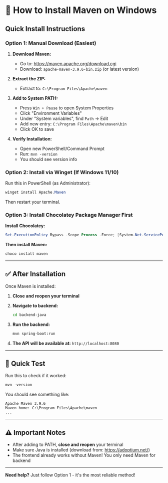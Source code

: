 # 🔧 How to Install Maven on Windows

## Quick Install Instructions

### Option 1: Manual Download (Easiest)

1. **Download Maven:**
   - Go to: https://maven.apache.org/download.cgi
   - Download: `apache-maven-3.9.6-bin.zip` (or latest version)

2. **Extract the ZIP:**
   - Extract to: `C:\Program Files\Apache\maven`

3. **Add to System PATH:**
   - Press `Win + Pause` to open System Properties
   - Click "Environment Variables"
   - Under "System variables", find `Path` → Edit
   - Add new entry: `C:\Program Files\Apache\maven\bin`
   - Click OK to save

4. **Verify Installation:**
   - Open new PowerShell/Command Prompt
   - Run: `mvn -version`
   - You should see version info

### Option 2: Install via Winget (If Windows 11/10)

Run this in PowerShell (as Administrator):

```powershell
winget install Apache.Maven
```

Then restart your terminal.

### Option 3: Install Chocolatey Package Manager First

**Install Chocolatey:**
```powershell
Set-ExecutionPolicy Bypass -Scope Process -Force; [System.Net.ServicePointManager]::SecurityProtocol = [System.Net.ServicePointManager]::SecurityProtocol -bor 3072; iex ((New-Object System.Net.WebClient).DownloadString('https://community.chocolatey.org/install.ps1'))
```

**Then install Maven:**
```powershell
choco install maven
```

---

## ✅ After Installation

Once Maven is installed:

1. **Close and reopen your terminal**
2. **Navigate to backend:**
   ```bash
   cd backend-java
   ```

3. **Run the backend:**
   ```bash
   mvn spring-boot:run
   ```

4. **The API will be available at:** `http://localhost:8080`

---

## 🎉 Quick Test

Run this to check if it worked:

```powershell
mvn -version
```

You should see something like:
```
Apache Maven 3.9.6
Maven home: C:\Program Files\Apache\maven
...
```

---

## ⚠️ Important Notes

- After adding to PATH, **close and reopen** your terminal
- Make sure Java is installed (download from: https://adoptium.net/)
- The frontend already works without Maven! You only need Maven for backend

---

**Need help?** Just follow Option 1 - it's the most reliable method!

